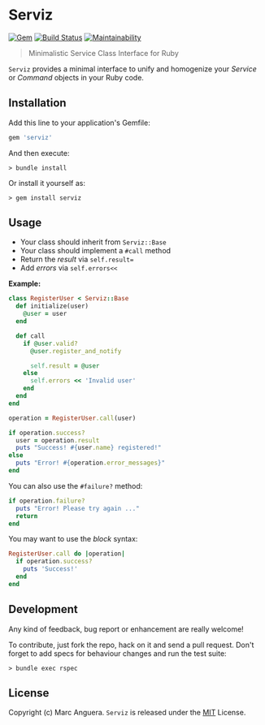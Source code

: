 # Serviz

[![Gem](https://img.shields.io/gem/v/serviz.svg?style=flat-square)](https://rubygems.org/gems/serviz)
[![Build Status](https://github.com/markets/serviz/actions/workflows/ci.yml/badge.svg?branch=master)](https://github.com/markets/serviz/actions)
[![Maintainability](https://api.codeclimate.com/v1/badges/871bdafe6ca410b4b64a/maintainability)](https://codeclimate.com/github/markets/serviz/maintainability)

> Minimalistic Service Class Interface for Ruby

`Serviz` provides a minimal interface to unify and homogenize your *Service* or *Command* objects in your Ruby code.

## Installation

Add this line to your application's Gemfile:

```ruby
gem 'serviz'
```

And then execute:

    > bundle install

Or install it yourself as:

    > gem install serviz

## Usage

- Your class should inherit from `Serviz::Base`
- Your class should implement a `#call` method
- Return the _result_ via `self.result=`
- Add _errors_ via `self.errors<<`

**Example:**

```ruby
class RegisterUser < Serviz::Base
  def initialize(user)
    @user = user
  end

  def call
    if @user.valid?
      @user.register_and_notify

      self.result = @user
    else
      self.errors << 'Invalid user'
    end
  end
end
```

```ruby
operation = RegisterUser.call(user)

if operation.success?
  user = operation.result
  puts "Success! #{user.name} registered!"
else
  puts "Error! #{operation.error_messages}"
end
```

You can also use the `#failure?` method:

```ruby
if operation.failure?
  puts "Error! Please try again ..."
  return
end
```

You may want to use the _block_ syntax:

```ruby
RegisterUser.call do |operation|
  if operation.success?
    puts 'Success!'
  end
end
```

## Development

Any kind of feedback, bug report or enhancement are really welcome!

To contribute, just fork the repo, hack on it and send a pull request. Don't forget to add specs for behaviour changes and run the test suite:

    > bundle exec rspec

## License

Copyright (c) Marc Anguera. `Serviz` is released under the [MIT](LICENSE) License.
